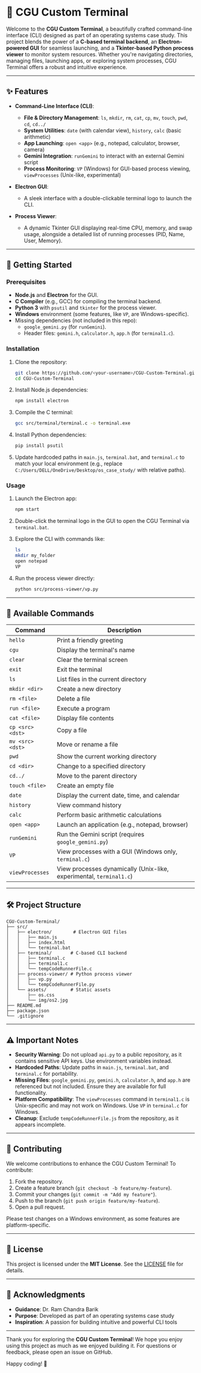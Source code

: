 # 🌟 CGU Custom Terminal

Welcome to the **CGU Custom Terminal**, a beautifully crafted command-line interface (CLI) designed as part of an operating systems case study. This project blends the power of a **C-based terminal backend**, an **Electron-powered GUI** for seamless launching, and a **Tkinter-based Python process viewer** to monitor system resources. Whether you're navigating directories, managing files, launching apps, or exploring system processes, CGU Terminal offers a robust and intuitive experience.

---

## ✨ Features

- **Command-Line Interface (CLI)**:
  - **File & Directory Management**: `ls`, `mkdir`, `rm`, `cat`, `cp`, `mv`, `touch`, `pwd`, `cd`, `cd../`
  - **System Utilities**: `date` (with calendar view), `history`, `calc` (basic arithmetic)
  - **App Launching**: `open <app>` (e.g., notepad, calculator, browser, camera)
  - **Gemini Integration**: `runGemini` to interact with an external Gemini script
  - **Process Monitoring**: `VP` (Windows) for GUI-based process viewing, `viewProcesses` (Unix-like, experimental)

- **Electron GUI**:
  - A sleek interface with a double-clickable terminal logo to launch the CLI.

- **Process Viewer**:
  - A dynamic Tkinter GUI displaying real-time CPU, memory, and swap usage, alongside a detailed list of running processes (PID, Name, User, Memory).

---

## 🚀 Getting Started

### Prerequisites
- **Node.js** and **Electron** for the GUI.
- **C Compiler** (e.g., GCC) for compiling the terminal backend.
- **Python 3** with `psutil` and `tkinter` for the process viewer.
- **Windows** environment (some features, like `VP`, are Windows-specific).
- Missing dependencies (not included in this repo):
  - `google_gemini.py` (for `runGemini`).
  - Header files: `gemini.h`, `calculator.h`, `app.h` (for `terminal1.c`).

### Installation
1. Clone the repository:
   ```bash
   git clone https://github.com/<your-username>/CGU-Custom-Terminal.git
   cd CGU-Custom-Terminal
   ```

2. Install Node.js dependencies:
   ```bash
   npm install electron
   ```

3. Compile the C terminal:
   ```bash
   gcc src/terminal/terminal.c -o terminal.exe
   ```

4. Install Python dependencies:
   ```bash
   pip install psutil
   ```

5. Update hardcoded paths in `main.js`, `terminal.bat`, and `terminal.c` to match your local environment (e.g., replace `C:/Users/DELL/OneDrive/Desktop/os_case_study/` with relative paths).

### Usage
1. Launch the Electron app:
   ```bash
   npm start
   ```

2. Double-click the terminal logo in the GUI to open the CGU Terminal via `terminal.bat`.

3. Explore the CLI with commands like:
   ```bash
   ls
   mkdir my_folder
   open notepad
   VP
   ```

4. Run the process viewer directly:
   ```bash
   python src/process-viewer/vp.py
   ```

---

## 📜 Available Commands

| Command              | Description                              |
|----------------------|------------------------------------------|
| `hello`              | Print a friendly greeting                |
| `cgu`                | Display the terminal's name              |
| `clear`              | Clear the terminal screen                |
| `exit`               | Exit the terminal                        |
| `ls`                 | List files in the current directory      |
| `mkdir <dir>`        | Create a new directory                   |
| `rm <file>`          | Delete a file                            |
| `run <file>`         | Execute a program                        |
| `cat <file>`         | Display file contents                    |
| `cp <src> <dst>`     | Copy a file                              |
| `mv <src> <dst>`     | Move or rename a file                    |
| `pwd`                | Show the current working directory       |
| `cd <dir>`           | Change to a specified directory          |
| `cd../`              | Move to the parent directory             |
| `touch <file>`       | Create an empty file                     |
| `date`               | Display the current date, time, and calendar |
| `history`            | View command history                     |
| `calc`               | Perform basic arithmetic calculations    |
| `open <app>`         | Launch an application (e.g., notepad, browser) |
| `runGemini`          | Run the Gemini script (requires `google_gemini.py`) |
| `VP`                 | View processes with a GUI (Windows only, `terminal.c`) |
| `viewProcesses`      | View processes dynamically (Unix-like, experimental, `terminal1.c`) |

---

## 🛠️ Project Structure

```
CGU-Custom-Terminal/
├── src/
│   ├── electron/        # Electron GUI files
│   │   ├── main.js
│   │   ├── index.html
│   │   └── terminal.bat
│   ├── terminal/       # C-based CLI backend
│   │   ├── terminal.c
│   │   ├── terminal1.c
│   │   └── tempCodeRunnerFile.c
│   ├── process-viewer/ # Python process viewer
│   │   ├── vp.py
│   │   └── tempCodeRunnerFile.py
│   └── assets/         # Static assets
│       ├── os.css
│       └── img/os2.jpg
├── README.md
├── package.json
└── .gitignore
```

---

## ⚠️ Important Notes

- **Security Warning**: Do not upload `api.py` to a public repository, as it contains sensitive API keys. Use environment variables instead.
- **Hardcoded Paths**: Update paths in `main.js`, `terminal.bat`, and `terminal.c` for portability.
- **Missing Files**: `google_gemini.py`, `gemini.h`, `calculator.h`, and `app.h` are referenced but not included. Ensure they are available for full functionality.
- **Platform Compatibility**: The `viewProcesses` command in `terminal1.c` is Unix-specific and may not work on Windows. Use `VP` in `terminal.c` for Windows.
- **Cleanup**: Exclude `tempCodeRunnerFile.js` from the repository, as it appears incomplete.

---

## 🤝 Contributing

We welcome contributions to enhance the CGU Custom Terminal! To contribute:
1. Fork the repository.
2. Create a feature branch (`git checkout -b feature/my-feature`).
3. Commit your changes (`git commit -m "Add my feature"`).
4. Push to the branch (`git push origin feature/my-feature`).
5. Open a pull request.

Please test changes on a Windows environment, as some features are platform-specific.

---

## 📜 License

This project is licensed under the **MIT License**. See the [LICENSE](LICENSE) file for details.

---

## 🙏 Acknowledgments

- **Guidance**: Dr. Ram Chandra Barik
- **Purpose**: Developed as part of an operating systems case study
- **Inspiration**: A passion for building intuitive and powerful CLI tools

---

Thank you for exploring the **CGU Custom Terminal**! We hope you enjoy using this project as much as we enjoyed building it. For questions or feedback, please open an issue on GitHub.

Happy coding! 🚀